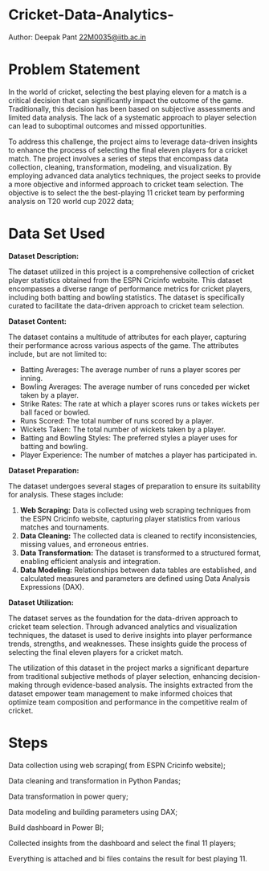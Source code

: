 # Cricket-Data-Analytics-

Author: Deepak Pant 22M0035@iitb.ac.in

# Problem Statement

In the world of cricket, selecting the best playing eleven for a match is a critical decision that can significantly impact the outcome of the game. Traditionally, this decision has been based on subjective assessments and limited data analysis. The lack of a systematic approach to player selection can lead to suboptimal outcomes and missed opportunities.

To address this challenge, the project aims to leverage data-driven insights to enhance the process of selecting the final eleven players for a cricket match. The project involves a series of steps that encompass data collection, cleaning, transformation, modeling, and visualization. By employing advanced data analytics techniques, the project seeks to provide a more objective and informed approach to cricket team selection.
The objective is to select the the best-playing 11 cricket team by performing analysis on T20 world cup 2022 data;

# Data Set Used
**Dataset Description:**

The dataset utilized in this project is a comprehensive collection of cricket player statistics obtained from the ESPN Cricinfo website. This dataset encompasses a diverse range of performance metrics for cricket players, including both batting and bowling statistics. The dataset is specifically curated to facilitate the data-driven approach to cricket team selection.

**Dataset Content:**

The dataset contains a multitude of attributes for each player, capturing their performance across various aspects of the game. The attributes include, but are not limited to:

- Batting Averages: The average number of runs a player scores per inning.
- Bowling Averages: The average number of runs conceded per wicket taken by a player.
- Strike Rates: The rate at which a player scores runs or takes wickets per ball faced or bowled.
- Runs Scored: The total number of runs scored by a player.
- Wickets Taken: The total number of wickets taken by a player.
- Batting and Bowling Styles: The preferred styles a player uses for batting and bowling.
- Player Experience: The number of matches a player has participated in.

**Dataset Preparation:**

The dataset undergoes several stages of preparation to ensure its suitability for analysis. These stages include:

1. **Web Scraping:** Data is collected using web scraping techniques from the ESPN Cricinfo website, capturing player statistics from various matches and tournaments.
2. **Data Cleaning:** The collected data is cleaned to rectify inconsistencies, missing values, and erroneous entries.
3. **Data Transformation:** The dataset is transformed to a structured format, enabling efficient analysis and integration.
4. **Data Modeling:** Relationships between data tables are established, and calculated measures and parameters are defined using Data Analysis Expressions (DAX).

**Dataset Utilization:**

The dataset serves as the foundation for the data-driven approach to cricket team selection. Through advanced analytics and visualization techniques, the dataset is used to derive insights into player performance trends, strengths, and weaknesses. These insights guide the process of selecting the final eleven players for a cricket match.

The utilization of this dataset in the project marks a significant departure from traditional subjective methods of player selection, enhancing decision-making through evidence-based analysis. The insights extracted from the dataset empower team management to make informed choices that optimize team composition and performance in the competitive realm of cricket.

# Steps

Data collection using web scraping( from ESPN Cricinfo website);

Data cleaning and transformation in Python Pandas;

Data transformation in power query;

Data modeling and building parameters using DAX;

Build dashboard in Power BI;

Collected insights from the dashboard and select the final 11 players;

Everything is attached and bi files contains the result for best playing 11.

